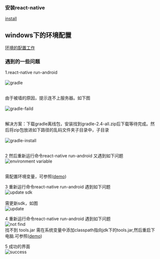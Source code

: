 ### 安装react-native
 [install](http://facebook.github.io/react-native/docs/getting-started.html#testing-your-react-native-installation)

## windows下的环境配置
[环境的配置工作](http://blog.csdn.net/u013278099/article/details/51451889)

### 遇到的一些问题

1.react-native run-android <br/><br/>
 ![gradle](http://thumbnail0.baidupcs.com/thumbnail/392383d3f1f31204ecfd2b726d4b6a75?fid=2299077220-250528-36176424076056&time=1468378800&rt=pr&sign=FDTAER-DCb740ccc5511e5e8fedcff06b081203-w8zklJo8tT2s1H9fm8e%2fBKhWAJA%3d&expires=8h&chkbd=0&chkv=0&dp-logid=4510325800655642832&dp-callid=0&size=c1920_u1080&quality=90)<br/><br/>
 
由于被墙的原因，提示连不上服务器。如下图<br/><br/>
![gradle-faild](http://thumbnail0.baidupcs.com/thumbnail/8a80e98c926d4151f20fa8e45bc1fcff?fid=2299077220-250528-1059835242846841&time=1468378800&rt=pr&sign=FDTAER-DCb740ccc5511e5e8fedcff06b081203-gv58ITv2Blf6BF9HghjsAJhIjak%3d&expires=8h&chkbd=0&chkv=0&dp-logid=4510325800655642832&dp-callid=0&size=c1920_u1080&quality=90)<br/><br/>

解决方案：下载gradle离线包，安装找到gradle-2.4-all.zip后下载等待完成。然后将zip包放进如下路径的乱码文件夹子目录中，子目录<br/><br/>
![gradle-install](http://thumbnail0.baidupcs.com/thumbnail/b49d85c0d722d8ccd40aaeca87779b6c?fid=2299077220-250528-550917057282082&time=1468378800&rt=pr&sign=FDTAER-DCb740ccc5511e5e8fedcff06b081203-vJQRTkbDjPPyZnYkr5TvJcenvd4%3d&expires=8h&chkbd=0&chkv=0&dp-logid=4510874116090986393&dp-callid=0&size=c1920_u1080&quality=90)<br/><br/>

2 然后重新运行命令react-native run-android 又遇到如下问题<br/>
![environment variable](http://thumbnail0.baidupcs.com/thumbnail/f340549ffca9bd74e5028ee030a37c20?fid=2299077220-250528-1026933355060702&time=1468378800&rt=pr&sign=FDTAER-DCb740ccc5511e5e8fedcff06b081203-5qsLMA%2fR2p1zuC7qmH2wmhpPkCg%3d&expires=8h&chkbd=0&chkv=0&dp-logid=4510325800655642832&dp-callid=0&size=c1920_u1080&quality=100)<br/><br/>

需配置环境变量，可参照([demo](http://blog.csdn.net/hpli148/article/details/7580055))<br/>

3 重新运行命令react-native run-android 遇到如下问题<br/>
![update sdk](http://thumbnail0.baidupcs.com/thumbnail/4ef238f815c0530e1695f089d3baf6f2?fid=2299077220-250528-636143448131596&time=1468378800&rt=pr&sign=FDTAER-DCb740ccc5511e5e8fedcff06b081203-T2vtOBXFhoXax%2ftYY3qsIVcljlY%3d&expires=8h&chkbd=0&chkv=0&dp-logid=4510325800655642832&dp-callid=0&size=c1920_u1080&quality=90)<br/><br/>
需更新sdk，如图<br/>
![update](http://thumbnail0.baidupcs.com/thumbnail/c0f66cea2b4a157b9c0720fac4e43c47?fid=2299077220-250528-1046417304802961&time=1468378800&rt=pr&sign=FDTAER-DCb740ccc5511e5e8fedcff06b081203-Q6NjxsMx4LzsWljL0MJR2ZQVL8A%3d&expires=8h&chkbd=0&chkv=0&dp-logid=4510758372676656737&dp-callid=0&size=c1920_u1080&quality=90)<br/>

4 重新运行命令react-native run-android 遇到如下问题<br/>
![not find ](http://thumbnail0.baidupcs.com/thumbnail/4b29f291baa4abb065786056e3ec5e8d?fid=2299077220-250528-3887062478496&time=1468378800&rt=pr&sign=FDTAER-DCb740ccc5511e5e8fedcff06b081203-zSAqeojCv4tULd6gLOp1rEfl4Rs%3d&expires=8h&chkbd=0&chkv=0&dp-logid=4510758372676656737&dp-callid=0&size=c1920_u1080&quality=90)<br/>
找不到 tools.jar  需在系统变量中添加classpath指向jdk下的tools.jar,然后重启下电脑.可参照([demo](http://bbs.reactnative.cn/topic/95/solved-react-native-run-android%E6%97%B6%E6%8A%A5%E9%94%99-could-not-find-tools-jar/2))<br/>

5 成功的界面<br/>
  ![success](http://thumbnail0.baidupcs.com/thumbnail/b8702ff4b68277516332333c17b33fa2?fid=2299077220-250528-429763928287431&time=1468378800&rt=pr&sign=FDTAER-DCb740ccc5511e5e8fedcff06b081203-ig67MG5RG8mLeKYpUPWjhsJx8S4%3d&expires=8h&chkbd=0&chkv=0&dp-logid=4510965750494370419&dp-callid=0&size=c1920_u1080&quality=90)
  
 
 

   



